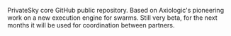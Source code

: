 
PrivateSky core GitHub public repository. Based on Axiologic's pioneering work on a new execution engine for swarms.
Still very beta, for the next months it will be used for coordination between partners.